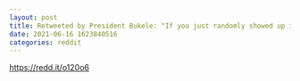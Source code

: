 ```yaml
--- 
layout: post 
title: Retweeted by President Bukele: "If you just randomly showed up in El Salvador this week you would definitely think there was a huge Bitcoin conference going on. Non-stop flow through the airport of company leaders looking to support this moment and bring jobs to El Salvador". 
date: 2021-06-16 1623840516 
categories: reddit 
--- 
```

https://redd.it/o120o6